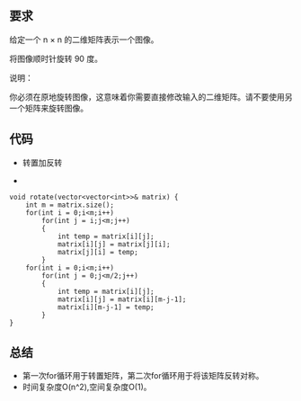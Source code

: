 ## 要求
给定一个 n × n 的二维矩阵表示一个图像。

将图像顺时针旋转 90 度。

说明：

你必须在原地旋转图像，这意味着你需要直接修改输入的二维矩阵。请不要使用另一个矩阵来旋转图像。

## 代码
- 转置加反转

-

	void rotate(vector<vector<int>>& matrix) {
        int m = matrix.size();
        for(int i = 0;i<m;i++)
            for(int j = i;j<m;j++)
            {
                int temp = matrix[i][j];
                matrix[i][j] = matrix[j][i];
                matrix[j][i] = temp;
            }
        for(int i = 0;i<m;i++)
            for(int j = 0;j<m/2;j++)
            {
                int temp = matrix[i][j];
                matrix[i][j] = matrix[i][m-j-1];
                matrix[i][m-j-1] = temp;
            }
    }

## 总结
- 第一次for循环用于转置矩阵，第二次for循环用于将该矩阵反转对称。
- 时间复杂度O(n^2),空间复杂度O(1)。